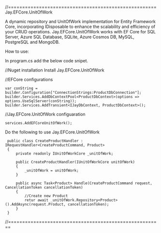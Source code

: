 //=====================================================
Jay.EFCore.UnitOfWork

A dynamic repository and UnitOfWork implementation for Entity Framework Core, 
incorporating IDisposable to enhance the scalability and efficiency of your CRUD operations. 
Jay.EFCore.UnitOfWork works with EF Core for SQL Server, 
Azure SQL Database, SQLite, Azure Cosmos DB, MySQL, PostgreSQL and MongoDB.

How to use:

In program.cs add the below code snipet.

//Nuget installation
Install Jay.EFCore.UnitOfWork

//EFCore configurations
```
var conString = builder.Configuration["ConnectionStrings:ProductDbConnection"];
builder.Services.AddDbContextPool<ProductDbContext>(options => options.UseSqlServer(conString));
builder.Services.AddTransient<IJayDbContext, ProductDbContext>();
```

//Jay.EFCore.UnitOfWork configuaration
```
services.AddEFCoreUnitOfWork();
```

Do the following to use Jay.EFCore.UnitOfWork
```
 public class CreateProductHandler : IRequestHandler<CreateProductCommand, Product>
 {
     private readonly IUnitOfWorkCore _unitOfWork;

     public CreateProductHandler(IUnitOfWorkCore unitOfWork)
     {
         _unitOfWork = unitOfWork;
     }

     public async Task<Product> Handle(CreateProductCommand request, CancellationToken cancellationToken)
     {
         //Create new Product
         retur await _unitOfWork.Repository<Product>().AddAsync(request.Product, cancellationToken);
     }
 }
 ```
//=======================================================